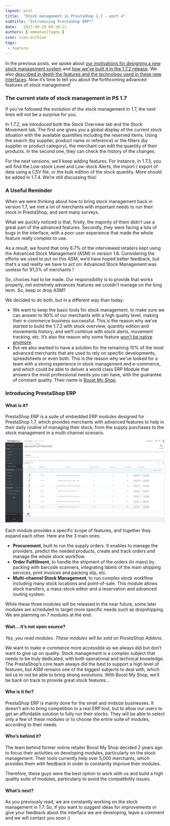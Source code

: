 ```yaml
---
layout: post
title:  "Stock management in PrestaShop 1.7 - part 4"
subtitle: "Introducing PrestaShop ERP!"
date:   2017-09-20 09:10:11
authors: [ emmanuelfages ]
icon: icon-archive
tags:
 - feature
---
```


In the previous posts, we spoke about [our motivations for designing a new stock management system](http://build.prestashop.com/news/stock-management-in-prestashop-1-7/) and [how we’ve built it in the 1.7.2 release](http://build.prestashop.com/news/stock-management-in-prestashop-1-7-part-2/). We also [described in depth the features and the technology used in these new interfaces](http://build.prestashop.com/news/stock-management-in-prestashop-1-7-part-3/). Now it’s time to tell you about the forthcoming advanced features of stock management!


### The current state of stock management in PS 1.7

If you’ve followed the evolution of the stock management in 1.7, the next lines will not be a surprise for you. 

In 1.7.2, we introduced both the Stock Overview tab and the Stock Movement tab. 
The first one gives you a global display of the current stock situation with the available quantities including the reserved items. Using the search (by supplier, product name or reference) or the filters (by supplier or product category), the merchant can edit the quantity of their products.
In the second one, they can check the history of the changes.

For the next versions, we’ll keep adding features. For instance, in 1.7.3, you will find the Low-stock Level and Low-stock Alerts, the import / export of data using a CSV file, or the bulk edition of the stock quantity. More should be added in 1.7.4. We’re still discussing this!


### A Useful Reminder

When we were thinking about how to bring stock management back in version 1.7, we met a lot of merchants with important needs to run their stock in PrestaShop, and sent many surveys. 

What we quickly noticed is that, firstly, the majority of them didn’t use a great part of the advanced features. Secondly, they were facing a lots of bugs in the interface, with a poor user experience that made the whole feature really complex to use. 

As a result, we found that only 8.7% of the interviewed retailers kept using the Advanced Stock Management (ASM) in version 1.6. Considering the efforts we used to put on this ASM, we’d have hoped better feedback, but that’s a sad reality we have to act on: Advanced Stock Management was useless for 91,3% of merchants !

So, choices had to be made. Our responsibility is to provide that works properly, not extremely advances features we couldn’t manage on the long term. So, keep or drop ASM? 

We decided to do both, but in a different way than today:

* We want to keep the basic tools for stock management, to make sure we can answer to 90% of our merchants with a high quality level, making their e-commerce business successful. This is the reason why we’ve started to build the 1.7.2 with stock overview, quantity edition and movements history; and we‘ll continue with stock alerts, movement tracking, etc. It’s also the reason why some feature [won’t be native anymore](http://build.prestashop.com/news/stock-management-in-prestashop-1-7/).
* But we also wanted to have a solution for the remaining 10% of the most advanced merchants that are used to rely on specific developments, spreadsheets or even both. This is the reason why we’ve looked for a team with a strong experience in stock management and e-commerce, and which could be able to deliver a world class ERP Module that answers the most professional needs you can have, with the guarantee of constant quality. Their name is [Boost My Shop](https://www.boostmyshop.fr/). 


### Introducing PrestaShop ERP

#### What is it?

PrestaShop ERP is a suite of embedded ERP modules designed for PrestaShop 1.7, which provides merchants with advanced features to help in their daily routine of managing their stock, from the supply purchases to the stock management in a multi-channel scenario. 

![Stock](/assets/images/2017/09/stockmanagement4-erp.png)

Each module provides a specific scope of features, and together they expand each other. Here are the 3 main ones: 

* **Procurement**, built to run the supply orders. It enables to manage the providers, predict the needed products, create and track orders and manage the whole stock workflow. 
* **Order Fulfillment**, to handle the shipment of the orders (in mass) by packing with barcode scanners, integrating labels of the main shipping services, print invoices and packing slip, etc.  
* **Multi-channel Stock Management**, to run complex stock workflow including many stock locations and point-of-sale. This module allows stock transfers, a mass-stock editor and a reservation and advanced routing system. 

While these three modules will be released in the near future, some later modules are scheduled to target more specific needs such as dropshipping. We are planning on 7 modules at the end.


#### Wait… it’s not open source?

_Yes, you read modules. These modules will be sold on PrestaShop Addons._

We want to make e-commerce more accessible as we always did but don’t want to give up on quality. Stock management is a complex subject that needs to be truly dedicated, with both operational and technical knowledge. The PrestaShop’s core team always did the best to support a high level of features, but ASM remains one of the biggest subjects to deal with, which led us to not be able to bring strong evolutions. With Boost My Shop, we’ll be back on track to provide great stock features...  


#### Who is it for?

PrestaShop ERP is mainly done for the small and midsize businesses. It doesn’t aim to bring competition to a real ERP tool, but to allow our users to get an affordable solution to fully run their stocks. They will be able to select only a few of these modules or to choose the entire suite of modules, according to their needs. 

#### Who’s behind it?

The team behind former online retailer Boost My Shop decided  2 years ago to focus their activities on developing modules, particularly on the stock management. Their tools currently help over 5,000 merchants, which provides them with feedback in order to constantly improve their modules. 

Therefore, these guys were the best option to work with us and build a high quality suite of modules, particularly to avoid the compatibility issues. 

#### What’s next? 

As you previously read, we are constantly working on the stock management in 1.7. So, if you want to suggest ideas for improvements or give your feedback about the interface we are developing, leave a comment and we will contact you soon :)
